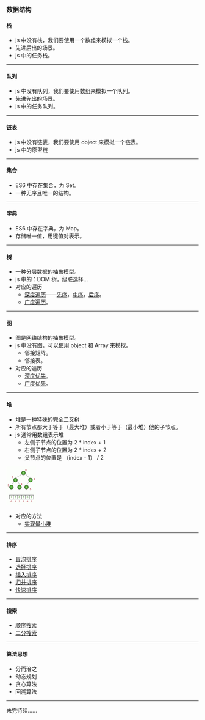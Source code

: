 ### 数据结构

#### 栈

- js 中没有栈，我们要使用一个数组来模拟一个栈。
- 先进后出的场景。
- js 中的任务栈。

<hr style="height:1px" />

#### 队列

- js 中没有队列，我们要使用数组来模拟一个队列。
- 先进先出的场景。
- js 中的任务队列。

<hr style="height:1px" />

#### 链表

- js 中没有链表，我们要使用 object 来模拟一个链表。
- js 中的原型链

<hr style="height:1px" />

#### 集合

- ES6 中存在集合，为 Set。
- 一种无序且唯一的结构。

<hr style="height:1px" />

#### 字典

- ES6 中存在字典，为 Map。
- 存储唯一值，用键值对表示。

<hr style="height:1px" />

#### 树

- 一种分层数据的抽象模型。
- js 中的：DOM 树，级联选择...
- 对应的遍历
  - [深度遍历](https://github.com/hongguang-alt/data-structure/blob/master/Tree/dfs.js)——[先序](https://github.com/hongguang-alt/data-structure/blob/master/Tree/preorder.js)，[中序](https://github.com/hongguang-alt/data-structure/blob/master/Tree/midorder.js)，[后序](https://github.com/hongguang-alt/data-structure/blob/master/Tree/lastorder.js)。
  - [广度遍历](https://github.com/hongguang-alt/data-structure/blob/master/Tree/bfs.js)。

<hr style="height:1px" />

#### 图

- 图是网络结构的抽象模型。
- js 中没有图，可以使用 object 和 Array 来模拟。
  - 邻接矩阵。
  - 邻接表。
- 对应的遍历
  - [深度优先](https://github.com/hongguang-alt/data-structure/blob/master/Graph/dfs.js)。
  - [广度优先](https://github.com/hongguang-alt/data-structure/blob/master/Graph/bfs.js)。

<hr style="height:1px" />

#### 堆

- 堆是一种特殊的完全二叉树
- 所有节点都大于等于（最大堆）或者小于等于（最小堆）他的子节点。
- js 通常用数组表示堆
  - 左侧子节点的位置为 2 \* index + 1
  - 右侧子节点的位置为 2 \* index + 2
  - 父节点的位置是 （index - 1） / 2

<img src="README.assets/image-20210704211503310.png" alt="image-20210704211503310" style="zoom:10%;" />

- 对应的方法
  - [实现最小堆](https://github.com/hongguang-alt/data-structure/blob/master/Heap/minHeap.js)

<hr style="height:1px" />

#### 排序

- [冒泡排序](https://github.com/hongguang-alt/data-structure/blob/master/Sort/bubble.js)
- [选择排序](https://github.com/hongguang-alt/data-structure/blob/master/Sort/select.js)
- [插入排序](https://github.com/hongguang-alt/data-structure/blob/master/Sort/insert.js)
- [归并排序](https://github.com/hongguang-alt/data-structure/blob/master/Sort/merge.js)
- [快速排序](https://github.com/hongguang-alt/data-structure/blob/master/Sort/quick.js)

<hr style="height:1px" />

#### 搜索

- [顺序搜索](https://github.com/hongguang-alt/data-structure/blob/master/Search/sequential.js)
- [二分搜索](https://github.com/hongguang-alt/data-structure/blob/master/Search/binary.js)

<hr style="height:1px" />

#### 算法思想

- 分而治之
- 动态规划
- 贪心算法
- 回溯算法

<hr style="height:1px" />

未完待续......

